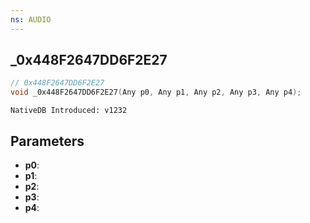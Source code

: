 ```yaml
---
ns: AUDIO
---
```

## _0x448F2647DD6F2E27

```c
// 0x448F2647DD6F2E27
void _0x448F2647DD6F2E27(Any p0, Any p1, Any p2, Any p3, Any p4);
```

```
NativeDB Introduced: v1232
```

## Parameters
* **p0**:
* **p1**:
* **p2**:
* **p3**:
* **p4**:
